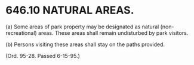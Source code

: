 646.10 NATURAL AREAS.
=====================

​(a) Some areas of park property may be designated as natural
(non-recreational) areas. These areas shall remain undisturbed by park
visitors.

​(b) Persons visiting these areas shall stay on the paths provided.

(Ord. 95-28. Passed 6-15-95.)
